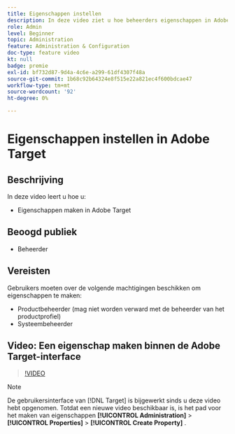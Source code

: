 ```yaml
---
title: Eigenschappen instellen
description: In deze video ziet u hoe beheerders eigenschappen in Adobe Target kunnen maken.
role: Admin
level: Beginner
topic: Administration
feature: Administration & Configuration
doc-type: feature video
kt: null
badge: premie
exl-id: bf732d87-9d4a-4c6e-a299-61df4307f48a
source-git-commit: 1b68c92b64324e8f515e22a821ec4f600bdcae47
workflow-type: tm+mt
source-wordcount: '92'
ht-degree: 0%

---
```


# Eigenschappen instellen in Adobe Target

## Beschrijving

In deze video leert u hoe u:

* Eigenschappen maken in Adobe Target

## Beoogd publiek

* Beheerder

## Vereisten

Gebruikers moeten over de volgende machtigingen beschikken om eigenschappen te maken:

* Productbeheerder (mag niet worden verward met de beheerder van het productprofiel)
* Systeembeheerder

## Video: Een eigenschap maken binnen de Adobe Target-interface

>[!VIDEO](https://video.tv.adobe.com/v/18990/?quality=12)

>[!NOTE]
>
>De gebruikersinterface van [!DNL Target] is bijgewerkt sinds u deze video hebt opgenomen. Totdat een nieuwe video beschikbaar is, is het pad voor het maken van eigenschappen **[!UICONTROL Administration]** > **[!UICONTROL Properties]** > **[!UICONTROL Create Property]** .

